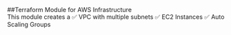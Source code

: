 
##Terraform Module for AWS Infrastructure  
This module creates a 
✅ VPC with multiple subnets
✅ EC2 Instances
✅ Auto Scaling Groups
